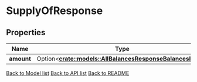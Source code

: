 # SupplyOfResponse

## Properties

Name | Type | Description | Notes
------------ | ------------- | ------------- | -------------
**amount** | Option<[**crate::models::AllBalancesResponseBalancesInner**](AllBalances_response_balances_inner.md)> |  | [optional]

[Back to Model list](../README.md#documentation-for-models) [Back to API list](../README.md#documentation-for-api-endpoints) [Back to README](../README.md)


